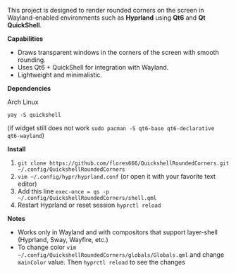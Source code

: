 This project is designed to render rounded corners on the screen in Wayland-enabled environments such as **Hyprland** using **Qt6** and **Qt QuickShell**.

**Capabilities**
- Draws transparent windows in the corners of the screen with smooth rounding.
- Uses Qt6 + QuickShell for integration with Wayland.
- Lightweight and minimalistic.

**Dependencies**

Arch Linux

`yay -S quickshell`

(if widget still does not work `sudo pacman -S qt6-base qt6-declarative qt6-wayland`)

**Install**
1. `git clone https://github.com/flores666/QuickshellRoundedCorners.git ~/.config/QuickshellRoundedCorners`
2. `vim ~/.config/hypr/hyprland.conf` (or open it with your favorite text editor)
3. Add this line `exec-once = qs -p ~/.config/QuickshellRoundedCorners/shell.qml`
4. Restart Hyprland or reset session `hyprctl reload`

**Notes**

- Works only in Wayland and with compositors that support layer-shell (Hyprland, Sway, Wayfire, etc.)
- To change color `vim ~/.config/QuickshellRoundedCorners/globals/Globals.qml` and change `mainColor` value. Then `hyprctl reload` to see the changes
